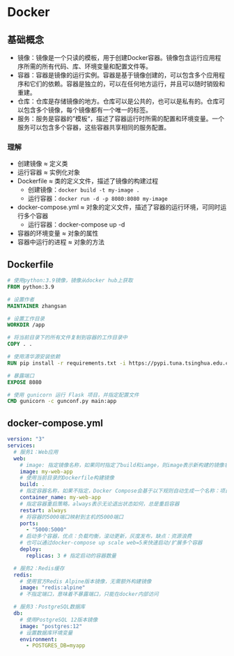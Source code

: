 # Docker

## 基础概念

- 镜像：镜像是一个只读的模板，用于创建Docker容器。镜像包含运行应用程序所需的所有代码、库、环境变量和配置文件等。
- 容器：容器是镜像的运行实例。容器是基于镜像创建的，可以包含多个应用程序和它们的依赖。容器是独立的，可以在任何地方运行，并且可以随时销毁和重建。
- 仓库：仓库是存储镜像的地方。仓库可以是公共的，也可以是私有的。仓库可以包含多个镜像，每个镜像都有一个唯一的标签。
- 服务：服务是容器的”模板“，描述了容器运行时所需的配置和环境变量。一个服务可以包含多个容器，这些容器共享相同的服务配置。

### 理解

- 创建镜像 ≈ 定义类
- 运行容器 ≈ 实例化对象
- Dockerfile ≈ 类的定义文件，描述了镜像的构建过程
  - 创建镜像：`docker build -t my-image .`
  - 运行容器：`docker run -d -p 8080:8080 my-image`
- docker-compose.yml ≈ 对象的定义文件，描述了容器的运行环境，可同时运行多个容器
  - 运行容器：docker-compose up -d
- 容器的环境变量 ≈ 对象的属性
- 容器中运行的进程 ≈ 对象的方法

## Dockerfile

```dockerfile
# 使用python:3.9镜像，镜像从docker hub上获取
FROM python:3.9

# 设置作者
MAINTAINER zhangsan

# 设置工作目录
WORKDIR /app

# 将当前目录下的所有文件复制到容器的工作目录中
COPY . .

# 使用清华源安装依赖
RUN pip install -r requirements.txt -i https://pypi.tuna.tsinghua.edu.cn/simple

# 暴露端口
EXPOSE 8080

# 使用 gunicorn 运行 Flask 项目，并指定配置文件
CMD gunicorn -c gunconf.py main:app
```

## docker-compose.yml

```yaml
version: "3"
services:
  # 服务1：Web应用
  web:
    # image: 指定镜像名称，如果同时指定了build和iamge，则image表示新构建的镜像名称，如果只指定image，则表示从镜像仓库拉取镜像
    image: my-web-app
    # 使用当前目录的Dockerfile构建镜像
    build: .
    # 指定容器名称，如果不指定，Docker Compose会基于以下规则自动生成一个名称：项目名称_服务名称_序号
    container_name: my-web-app
    # 指定容器重启策略，always表示无论退出状态如何，总是重启容器
    restart: always
    # 将容器的5000端口映射到主机的5000端口
    ports:
      - "5000:5000"
    # 启动多个容器，优点：负载均衡，滚动更新，灰度发布，缺点：资源浪费
    # 也可以通过docker-compose up scale web=5来快速启动/扩展多个容器
    deploy:
      replicas: 3 # 指定启动的容器数量

  # 服务2：Redis缓存
  redis:
    # 使用官方Redis Alpine版本镜像，无需额外构建镜像
    image: "redis:alpine"
    # 不指定端口，意味着不暴露端口，只能在docker内部访问

  # 服务3：PostgreSQL数据库
  db:
    # 使用PostgreSQL 12版本镜像
    image: "postgres:12"
    # 设置数据库环境变量
    environment:
      - POSTGRES_DB=myapp
```
